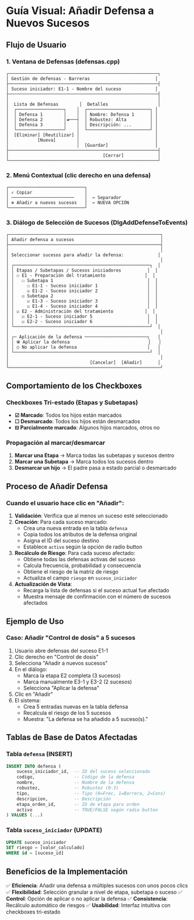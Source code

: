# Guía Visual: Añadir Defensa a Nuevos Sucesos

## Flujo de Usuario

### 1. Ventana de Defensas (defensas.cpp)

```
┌─────────────────────────────────────────────────────────┐
│ Gestión de defensas - Barreras                         │
├─────────────────────────────────────────────────────────┤
│ Suceso iniciador: E1-1 - Nombre del suceso             │
├─────────────────────────────────────────────────────────┤
│                                                         │
│  Lista de Defensas        │  Detalles                   │
│  ┌──────────────────┐    │  ┌────────────────────────┐ │
│  │ Defensa 1        │    │  │ Nombre: Defensa 1      │ │
│  │ Defensa 2        │◄───┤  │ Robustez: Alta         │ │
│  │ Defensa 3        │    │  │ Descripción: ...       │ │
│  └──────────────────┘    │  └────────────────────────┘ │
│  [Eliminar] [Reutilizar] │                             │
│           [Nueva]        │                             │
│                          │  [Guardar]                  │
├─────────────────────────────────────────────────────────┤
│                                    [Cerrar]             │
└─────────────────────────────────────────────────────────┘
```

### 2. Menú Contextual (clic derecho en una defensa)

```
┌─────────────────────────────┐
│ ✓ Copiar                    │
│ ────────────────────────    │  ← Separador
│ ⊕ Añadir a nuevos sucesos   │  ← NUEVA OPCIÓN
└─────────────────────────────┘
```

### 3. Diálogo de Selección de Sucesos (DlgAddDefenseToEvents)

```
┌──────────────────────────────────────────────────────────┐
│ Añadir defensa a sucesos                                 │
├──────────────────────────────────────────────────────────┤
│                                                          │
│ Seleccionar sucesos para añadir la defensa:             │
│                                                          │
│ ┌────────────────────────────────────────────────────┐  │
│ │ Etapas / Subetapas / Sucesos iniciadores          │  │
│ │ ☐ E1 - Preparación del tratamiento               │  │
│ │   ☐ Subetapa 1                                    │  │
│ │     ☐ E1-1 - Suceso iniciador 1                   │  │
│ │     ☑ E1-2 - Suceso iniciador 2                   │  │
│ │   ☑ Subetapa 2                                    │  │
│ │     ☑ E1-3 - Suceso iniciador 3                   │  │
│ │     ☑ E1-4 - Suceso iniciador 4                   │  │
│ │ ☑ E2 - Administración del tratamiento            │  │
│ │   ☑ E2-1 - Suceso iniciador 5                     │  │
│ │   ☑ E2-2 - Suceso iniciador 6                     │  │
│ └────────────────────────────────────────────────────┘  │
│                                                          │
│ ┌─ Aplicación de la defensa ────────────────────────┐   │
│ │ ⦿ Aplicar la defensa                              │   │
│ │ ○ No aplicar la defensa                           │   │
│ └────────────────────────────────────────────────────┘  │
│                                                          │
│                               [Cancelar]  [Añadir]      │
└──────────────────────────────────────────────────────────┘
```

## Comportamiento de los Checkboxes

### Checkboxes Tri-estado (Etapas y Subetapas)

- **☑ Marcado**: Todos los hijos están marcados
- **☐ Desmarcado**: Todos los hijos están desmarcados
- **⊟ Parcialmente marcado**: Algunos hijos marcados, otros no

### Propagación al marcar/desmarcar

1. **Marcar una Etapa** → Marca todas las subetapas y sucesos dentro
2. **Marcar una Subetapa** → Marca todos los sucesos dentro
3. **Desmarcar un hijo** → El padre pasa a estado parcial o desmarcado

## Proceso de Añadir Defensa

### Cuando el usuario hace clic en "Añadir":

1. **Validación**: Verifica que al menos un suceso esté seleccionado
2. **Creación**: Para cada suceso marcado:
   - Crea una nueva entrada en la tabla `defensa`
   - Copia todos los atributos de la defensa original
   - Asigna el ID del suceso destino
   - Establece `activo` según la opción de radio button
3. **Recálculo de Riesgo**: Para cada suceso afectado:
   - Obtiene todas las defensas activas del suceso
   - Calcula frecuencia, probabilidad y consecuencia
   - Obtiene el riesgo de la matriz de riesgo
   - Actualiza el campo `riesgo` en `suceso_iniciador`
4. **Actualización de Vista**: 
   - Recarga la lista de defensas si el suceso actual fue afectado
   - Muestra mensaje de confirmación con el número de sucesos afectados

## Ejemplo de Uso

### Caso: Añadir "Control de dosis" a 5 sucesos

1. Usuario abre defensas del suceso E1-1
2. Clic derecho en "Control de dosis"
3. Selecciona "Añadir a nuevos sucesos"
4. En el diálogo:
   - Marca la etapa E2 completa (3 sucesos)
   - Marca manualmente E3-1 y E3-2 (2 sucesos)
   - Selecciona "Aplicar la defensa"
5. Clic en "Añadir"
6. El sistema:
   - Crea 5 entradas nuevas en la tabla defensa
   - Recalcula el riesgo de los 5 sucesos
   - Muestra: "La defensa se ha añadido a 5 suceso(s)."

## Tablas de Base de Datos Afectadas

### Tabla `defensa` (INSERT)
```sql
INSERT INTO defensa (
    suceso_iniciador_id,  -- ID del suceso seleccionado
    codigo,               -- Código de la defensa
    nombre,               -- Nombre de la defensa
    robustez,             -- Robustez (0-3)
    tipo,                 -- Tipo (0=Frec, 1=Barrera, 2=Cons)
    descripcion,          -- Descripción
    etapa_orden_id,       -- ID de etapa para orden
    activo                -- TRUE/FALSE según radio button
) VALUES (...)
```

### Tabla `suceso_iniciador` (UPDATE)
```sql
UPDATE suceso_iniciador 
SET riesgo = [valor_calculado]
WHERE id = [suceso_id]
```

## Beneficios de la Implementación

✅ **Eficiencia**: Añadir una defensa a múltiples sucesos con unos pocos clics
✅ **Flexibilidad**: Selección granular a nivel de etapa, subetapa o suceso
✅ **Control**: Opción de aplicar o no aplicar la defensa
✅ **Consistencia**: Recálculo automático de riesgos
✅ **Usabilidad**: Interfaz intuitiva con checkboxes tri-estado
